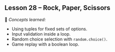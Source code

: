 ## Lesson 28 – Rock, Paper, Scissors
📌 *Concepts learned:*  
- Using tuples for fixed sets of options.  
- Input validation inside a loop.  
- Random choice selection with `random.choice()`.  
- Game replay with a boolean loop.  

